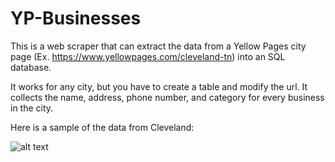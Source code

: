# YP-Businesses
This is a web scraper that can extract the data from a Yellow Pages city page (Ex. https://www.yellowpages.com/cleveland-tn) into an SQL database.

It works for any city, but you have to create a table and modify the url. It collects the name, address, phone number, and category for every business in the city.

Here is a sample of the data from Cleveland:

![alt text](https://github.com/rishiso/Python-YP-Businesses/blob/master/Example%20Table%20Data.JPG "Table Data")
